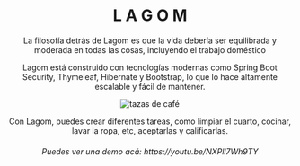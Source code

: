 <h1 align="center">L A G O M</h1>

<p align="center">La filosofía detrás de Lagom es que la vida debería ser equilibrada y moderada en todas las cosas, incluyendo el trabajo doméstico<p/>

<p align="center">Lagom está construido con tecnologías modernas como Spring Boot Security, Thymeleaf, Hibernate y Bootstrap, lo que lo hace altamente escalable y fácil de mantener.<p/>

<p align="center"> <img src="https://images.unsplash.com/photo-1546552696-7d5f4e89b0e8?ixlib=rb-4.0.3&ixid=MnwxMjA3fDB8MHxwaG90by1wYWdlfHx8fGVufDB8fHx8&auto=format&fit=crop&w=1374&q=80?username=dei27&label=Profile%20views&color=0e75b6&style=flat" alt="tazas de café"/> </p>

<p align="center">Con Lagom, puedes crear diferentes tareas, como limpiar el cuarto, cocinar, lavar la ropa, etc, aceptarlas y calificarlas.<p/>

<h6 align="center">Puedes ver una demo acá: https://youtu.be/NXPll7Wh9TY </h6>

